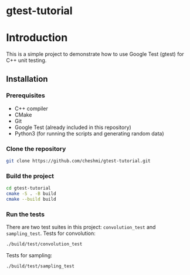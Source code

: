 # gtest-tutorial

# Introduction
This is a simple project to demonstrate how to use Google Test (gtest) for C++ unit testing.


## Installation

### Prerequisites
* C++ compiler
* CMake
* Git
* Google Test (already included in this repository)
* Python3 (for running the scripts and generating random data)

### Clone the repository
```bash
git clone https://github.com/cheshmi/gtest-tutorial.git
```

### Build the project
```bash
cd gtest-tutorial
cmake -S . -B build
cmake --build build
```

### Run the tests
There are two test suites in this project: `convolution_test` and `sampling_test`.
Tests for convolution:
```bash
./build/test/convolution_test
```

Tests for sampling:
```bash
./build/test/sampling_test
```

